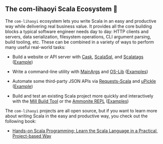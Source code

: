 ## The com-lihaoyi Scala Ecosystem 👋

The `com-lihaoyi` ecosystem lets you write Scala in an easy and productive way
while delivering real business value. It provides all the core building blocks a
typical software engineer needs day to day: HTTP clients and servers, data serialization,
filesystem operations, CLI argument parsing, build tooling, etc. These can be combined in
a variety of ways to perform many useful real-world tasks:

- Build a website or API server with [Cask](https://github.com/com-lihaoyi/cask),
  [ScalaSql](https://github.com/com-lihaoyi/scalasql), and
  [Scalatags](https://github.com/com-lihaoyi/scalatags) ([Example](https://github.com/com-lihaoyi/cask/blob/master/example/todo/app/src/TodoServer.scala))

- Write a command-line utility with [MainArgs](https://github.com/com-lihaoyi/mainargs) and
  [OS-Lib](https://github.com/com-lihaoyi/os-lib)  ([Examples](https://github.com/com-lihaoyi/os-lib?tab=readme-ov-file#cookbook))

- Automate some third-party JSON APIs via [Requests-Scala](https://github.com/com-lihaoyi/requests-scala)
  and [uPickle](https://github.com/com-lihaoyi/upickle) ([Example](https://github.com/handsonscala/handsonscala/tree/v1/examples/12.1%20-%20IssueMigrator))

- Build and test an existing Scala project more quickly and interactively with the
  [Mill Build Tool](https://github.com/com-lihaoyi/mill) or the [Ammonite REPL](https://github.com/com-lihaoyi/Ammonite) ([Examples](https://mill-build.com/mill/Intro_to_Mill.html#_simple_scala_module))

The `com-lihaoyi` projects are all open source, but if you want to learn more about writing
Scala in the easy and productive way, you check out the following book:

- [Hands-on Scala Programming: Learn the Scala Language in a Practical, Project-based Way](https://www.handsonscala.com/)


